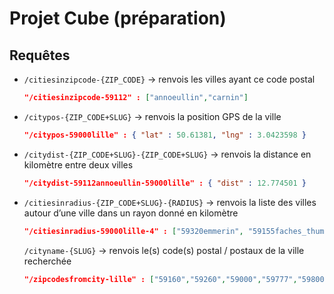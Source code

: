 # Projet Cube (préparation)
## Requêtes
- `/citiesinzipcode-{ZIP_CODE}` → renvois les villes ayant ce code postal 
  ```json
  "/citiesinzipcode-59112" : ["annoeullin","carnin"]
  ```
- `/citypos-{ZIP_CODE+SLUG}` → renvois la position GPS de la ville
  ```json
  "/citypos-59000lille" : { "lat" : 50.61381, "lng" : 3.0423598 }
  ```
- `/citydist-{ZIP_CODE+SLUG}-{ZIP_CODE+SLUG}` → renvois la distance en kilomètre entre deux villes
  ```json
  "/citydist-59112annoeullin-59000lille" : { "dist" : 12.774501 }
  ```
- `/citiesinradius-{ZIP_CODE+SLUG}-{RADIUS}` → renvois la liste des villes autour d’une ville dans un rayon donné en kilomètre
  ```json
  "/citiesinradius-59000lille-4" : ["59320emmerin", "59155faches_thumesnil", "59000lille", "59777lille", "59800lille", "59120loos", "59790ronchin", "59139wattignies"]
  ```
  `/cityname-{SLUG}` → renvois le(s) code(s) postal / postaux de la ville recherchée 
  ```json
  "/zipcodesfromcity-lille" : ["59160","59260","59000","59777","59800"]
  ```

